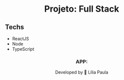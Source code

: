 <h1 align="center"> Projeto: Full Stack</h1>

<!-- <h2 align="center"></h2>
<h3 align="center">
  
</h3> -->

## Techs

- ReactJS
- Node
- TypeScript

<h3 align="center">
    APP: <a href="#" target="_blank"><a>
</h3>

<p align="center"> Developed by 🍄 Lília Paula </p>
